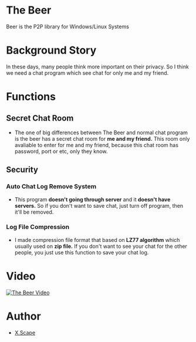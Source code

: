 # The Beer
Beer is the P2P library for Windows/Linux Systems

# Background Story
In these days, many people think more important on their privacy.
So I think we need a chat program which see chat for only me and my friend.

# Functions
## Secret Chat Room
- The one of big differences between The Beer and normal chat program is the beer has a secret chat room for **me and my friend.** This room only avaliable to enter for me and my friend, because this chat room has password, port or etc, only they know.
## Security
### Auto Chat Log Remove System
- This program **doesn't going through server** and it **doesn't have servers.** So if you don't want to save chat, just turn off program, then it'll be removed.  
### Log File Compression
- I made compression file format that based on **LZ77 algorithm** which usually used on **zip file.** If you don't want to see your chat for the other people, you just use this function to save your chat log.

# Video
[![The Beer Video](https://img.youtube.com/vi/a5Jnl-4fW3w/0.jpg)](https://www.youtube.com/watch?v=a5Jnl-4fW3w "The Beer Video")

# Author
- [X.Scape](https://github.com/LionKingSmasher)
